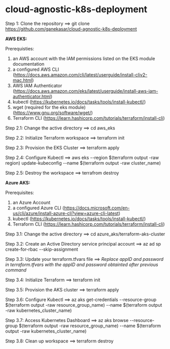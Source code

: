 # cloud-agnostic-k8s-deployment

Step 1: Clone the repository ==> 
        git clone https://github.com/ganekasar/cloud-agnostic-k8s-deployment

**AWS EKS:**

Prerequisties:
1. an AWS account with the IAM permissions listed on the EKS module documentation
2. a configured AWS CLI (https://docs.aws.amazon.com/cli/latest/userguide/install-cliv2-mac.html)
3. AWS IAM Authenticator (https://docs.aws.amazon.com/eks/latest/userguide/install-aws-iam-authenticator.html)
4. kubectl (https://kubernetes.io/docs/tasks/tools/install-kubectl/)
5. wget (required for the eks module) (https://www.gnu.org/software/wget/)
6. Terraform CLI (https://learn.hashicorp.com/tutorials/terraform/install-cli)

Step 2.1: Change the active directory ==>
          cd aws_eks

Step 2.2: Initialize Terraform workspace ==>
          terraform init

Step 2.3: Provision the EKS Cluster ==>
          terraform apply

Step 2.4: Configure Kubectl ==>
          aws eks --region $(terraform output -raw region) update-kubeconfig --name $(terraform output -raw cluster_name)
 
Step 2.5: Destroy the workspace ==>
          terrafrom destroy

**Azure AKS:**

Prerequisites:
1. an Azure Account
2. a configured Azure CLI (https://docs.microsoft.com/en-us/cli/azure/install-azure-cli?view=azure-cli-latest)
3. kubectl (https://kubernetes.io/docs/tasks/tools/install-kubectl/)
4. Terraform CLI (https://learn.hashicorp.com/tutorials/terraform/install-cli)

Step 3.1: Change the active directory ==> 
          cd azure_aks/terraform-aks-cluster
          
Step 3.2: Create an Active Directory service principal account ==>
          az ad sp create-for-rbac --skip-assignment

Step 3.3: Update your terraform.tfvars file ==>
          _Replace appID and password in terraform.tfvars with the appID and password obtainted after previous command_

Step 3.4: Initialize Terraform ==>
          terraform init

Step 3.5: Provision the AKS cluster ==>
          terraform apply

Step 3.6: Configure Kubectl ==>
          az aks get-credentials --resource-group $(terraform output -raw resource_group_name) --name $(terraform output -raw kubernetes_cluster_name)

Step 3.7: Access Kubernetes Dashboard ==>
          az aks browse --resource-group $(terraform output -raw resource_group_name) --name $(terraform output -raw kubernetes_cluster_name)

Step 3.8: Clean up workspace ==>
          terraform destroy
     
